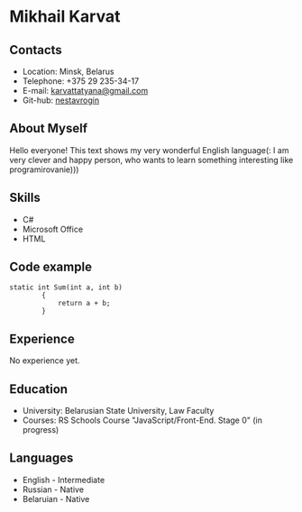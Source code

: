 # Mikhail Karvat
## Contacts
* Location: Minsk, Belarus
* Telephone: +375 29 235-34-17
* E-mail: karvattatyana@gmail.com
* Git-hub: [nestavrogin](https://github.com/nestavrogin)
## About Myself
Hello everyone! This text shows my very wonderful English language(: I am very clever and happy person, who wants to learn something interesting like programirovanie)))
## Skills
* C#
* Microsoft Office
* HTML
## Code example
```
static int Sum(int a, int b)
        {
            return a + b;
        }
```
## Experience
No experience yet.
## Education
* University: Belarusian State University, Law Faculty
* Courses: RS Schools Course "JavaScript/Front-End. Stage 0" (in progress)
## Languages
* English - Intermediate
* Russian - Native
* Belaruian - Native
